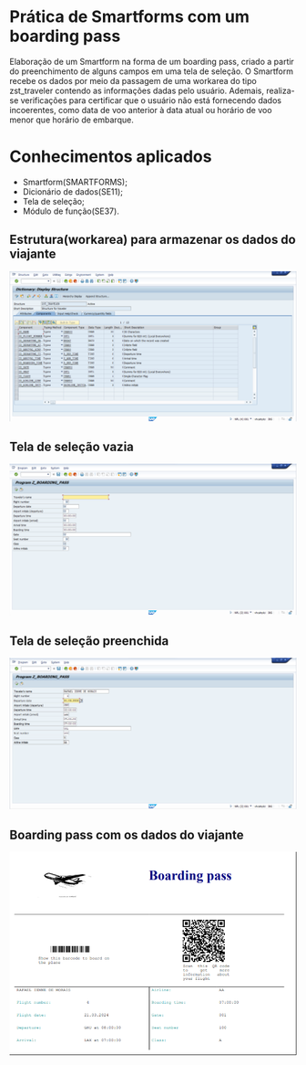 # Prática de Smartforms com um boarding pass
Elaboração de um Smartform na forma de um boarding pass, criado a partir do preenchimento de alguns campos em uma tela de seleção. O Smartform recebe os dados por meio da passagem de uma workarea do tipo zst_traveler contendo as informações dadas pelo usuário. Ademais, realiza-se verificações para certificar que o usuário não está fornecendo dados incoerentes, como data de voo anterior à data atual ou horário de voo menor que horário de embarque. 

# Conhecimentos aplicados
- Smartform(SMARTFORMS);
- Dicionário de dados(SE11);
- Tela de seleção;
- Módulo de função(SE37).

 ## Estrutura(workarea) para armazenar os dados do viajante
![Estrutura(workarea) para armazenar os dados do viajante](https://raw.githubusercontent.com/Rafael-Ienne/boarding_pass.abap/main/img/traveler_structure.png)
## Tela de seleção vazia
![Tela de seleção vazia](https://raw.githubusercontent.com/Rafael-Ienne/boarding_pass.abap/main/img/empty_selection_screen.png)
## Tela de seleção preenchida
![Tela de seleção preenchida](https://raw.githubusercontent.com/Rafael-Ienne/boarding_pass.abap/main/img/filled_selection_screen.png)
## Boarding pass com os dados do viajante
![Boarding pass com os dados do viajante](https://raw.githubusercontent.com/Rafael-Ienne/boarding_pass.abap/main/img/boarding_pass.png)


